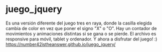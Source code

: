 # juego_jquery

Es una versión diferente del juego tres en raya, donde la casilla elegida cambia de color en vez que poner el signo "X" o "O".
Hay un contador de movimientos y animaciones distintas si se gana o se pierde.
El archivo es responsive para móvil, tablet y ordenador.
Y ahora a disfrutar del juego! :)
https://number42istheanswer.github.io/juego_jquery/
